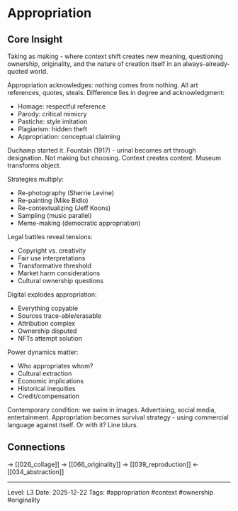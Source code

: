 # Appropriation

## Core Insight
Taking as making - where context shift creates new meaning, questioning ownership, originality, and the nature of creation itself in an always-already-quoted world.

Appropriation acknowledges: nothing comes from nothing. All art references, quotes, steals. Difference lies in degree and acknowledgment:
- Homage: respectful reference
- Parody: critical mimicry
- Pastiche: style imitation
- Plagiarism: hidden theft
- Appropriation: conceptual claiming

Duchamp started it. Fountain (1917) - urinal becomes art through designation. Not making but choosing. Context creates content. Museum transforms object.

Strategies multiply:
- Re-photography (Sherrie Levine)
- Re-painting (Mike Bidlo)
- Re-contextualizing (Jeff Koons)
- Sampling (music parallel)
- Meme-making (democratic appropriation)

Legal battles reveal tensions:
- Copyright vs. creativity
- Fair use interpretations
- Transformative threshold
- Market harm considerations
- Cultural ownership questions

Digital explodes appropriation:
- Everything copyable
- Sources trace-able/erasable
- Attribution complex
- Ownership disputed
- NFTs attempt solution

Power dynamics matter:
- Who appropriates whom?
- Cultural extraction
- Economic implications
- Historical inequities
- Credit/compensation

Contemporary condition: we swim in images. Advertising, social media, entertainment. Appropriation becomes survival strategy - using commercial language against itself. Or with it? Line blurs.

## Connections
→ [[026_collage]]
→ [[066_originality]]
→ [[039_reproduction]]
← [[034_abstraction]]

---
Level: L3
Date: 2025-12-22
Tags: #appropriation #context #ownership #originality